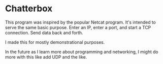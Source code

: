 # Chatterbox

This program was inspired by the popular Netcat program. It's intended to serve the same basic purpose. Enter an IP, enter a port, and start a TCP connection. Send data back and forth.

I made this for mostly demonstrational purposes.

In the future as I learn more about programming and networking, I might do more with this like add UDP and the like.
